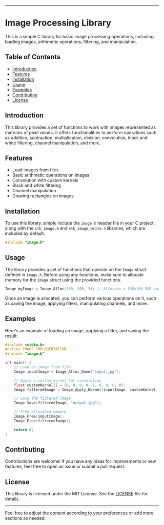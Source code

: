 

---

# Image Processing Library

This is a simple C library for basic image processing operations, including loading images, arithmetic operations, filtering, and manipulation.

## Table of Contents

- [Introduction](#introduction)
- [Features](#features)
- [Installation](#installation)
- [Usage](#usage)
- [Examples](#examples)
- [Contributing](#contributing)
- [License](#license)

## Introduction

This library provides a set of functions to work with images represented as matrices of pixel values. It offers functionalities to perform operations such as addition, subtraction, multiplication, division, convolution, black and white filtering, channel manipulation, and more.

## Features

- Load images from files
- Basic arithmetic operations on images
- Convolution with custom kernels
- Black and white filtering
- Channel manipulation
- Drawing rectangles on images

## Installation

To use this library, simply include the `image.h` header file in your C project, along with the `stb_image.h` and `stb_image_write.h` libraries, which are included by default.

```c
#include "image.h"
```

## Usage

The library provides a set of functions that operate on the `Image` struct defined in `image.h`. Before using any functions, make sure to allocate memory for the `Image` struct using the provided functions.

```c
Image myImage = Image_Alloc(100, 100, 3); // Allocate a 100x100 RGB image
```

Once an image is allocated, you can perform various operations on it, such as saving the image, applying filters, manipulating channels, and more.

## Examples

Here's an example of loading an image, applying a filter, and saving the result:

```c
#include <stdio.h>
#define IMAGE_IMPLEMENTATION
#include "image.h"

int main() {
    // Load an image from file
    Image inputImage = Image_Alloc_Name("input.jpg");

    // Apply a custom kernel for convolution
    float customKernel[] = {0, 0, 0, 0, 1, 0, 0, 0, 0};
    Image filteredImage = Image_Apply_Kernel(inputImage, customKernel, 3, 3);

    // Save the filtered image
    Image_Save(filteredImage, "output.jpg");

    // Free allocated memory
    Image_Free(inputImage);
    Image_Free(filteredImage);

    return 0;
}
```

## Contributing

Contributions are welcome! If you have any ideas for improvements or new features, feel free to open an issue or submit a pull request.

## License

This library is licensed under the MIT License. See the [LICENSE](LICENSE) file for details.

---

Feel free to adjust the content according to your preferences or add more sections as needed.

